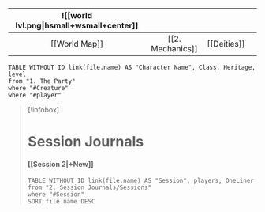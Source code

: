 
| ![[world lvl.png\|hsmall+wsmall+center]] |                  |             |     |
| :--------------------------------------: | :--------------: | :---------: | :-: |
|              [[World Map]]               | [[2. Mechanics]] | [[Deities]] |     |

```dataview
TABLE WITHOUT ID link(file.name) AS "Character Name", Class, Heritage, level
from "1. The Party"
where "#Creature" 
where "#player" 
```


> [!infobox]
> # Session Journals
> #### [[Session 2|+New]]
> ```dataview
> TABLE WITHOUT ID link(file.name) AS "Session", players, OneLiner
> from "2. Session Journals/Sessions"
> where "#Session"
> SORT file.name DESC

